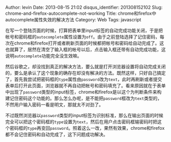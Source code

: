 Author: levin
Date: 2013-08-15 21:02
disqus_identifier: 201308152102
Slug: chrome-and-firefox-autocomplete-not-working
Title: chrome和firefox中autocomplete属性失效的解决方法
Category: Web
Tags: javascript

在写一个登陆页面的时候，打算把表单里input标签的自动完成功能关闭，于是把帐号和密码框的`autocomplete`属性设置为`off`。由于之前登陆选择了记住密码，每次在chrome和firefox打开或者刷新页面的时候都把帐号和密码给自动完成了。<!-- more -->这也就算了，居然在清空了输入框的帐号以后，点击输入框还带有自动完成功能，这说明`autocomplete`功能完全没生效嘛。

然后谷歌之，却没找到真正的解决方法，要么就是打开浏览器设置将自动完成关闭的，要么是承认了这个现象的确存在却没有解决的方法。既然这样，只好自己搞定了，首先我尝试把密码框的`type`属性由`password`改为`text`，此时再刷新或者提交表单后打开此页面，浏览器就不再自动把帐号和密码填充了。看来原因就在于表单中出现了`password`类型的input标签，chrome和firefox是以这个为判断条件来构建记住密码这个功能的。那么怎么办呢，是不能把`password`框改为`text`类型的，不然用户输入密码一看是明文，那就太不对劲了。

不过既然浏览器以`password`类型的input标签为识别标准，那么在输出页面的时候完全可以把这个密码框的`type`设置为`text`，然后在用户点击密码框输密码时把这个密码框的`type`再变回`password`。照着这么一改，果然有效果，chrome和firefox都不会记住密码和自动完成了，这下问题成功解决。
